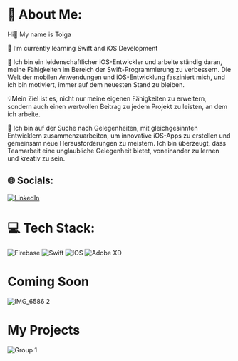 # 💫 About Me:

Hi👋 My name is Tolga 

🌱 I’m currently learning Swift and iOS Development<br>

🚀 Ich bin ein leidenschaftlicher iOS-Entwickler und arbeite ständig daran, meine Fähigkeiten im Bereich der Swift-Programmierung zu verbessern. Die Welt der mobilen Anwendungen und iOS-Entwicklung fasziniert mich, und ich bin motiviert, immer auf dem neuesten Stand zu bleiben.

💡Mein Ziel ist es, nicht nur meine eigenen Fähigkeiten zu erweitern, sondern auch einen wertvollen Beitrag zu jedem Projekt zu leisten, an dem ich arbeite.

🤝 Ich bin auf der Suche nach Gelegenheiten, mit gleichgesinnten Entwicklern zusammenzuarbeiten, um innovative iOS-Apps zu erstellen und gemeinsam neue Herausforderungen zu meistern. Ich bin überzeugt, dass Teamarbeit eine unglaubliche Gelegenheit bietet, voneinander zu lernen und kreativ zu sein.



## 🌐 Socials:
[![LinkedIn](https://img.shields.io/badge/LinkedIn-%230077B5.svg?logo=linkedin&logoColor=white)](https://linkedin.com/in//tolga-sarikaya-4b9031254/) 

# 💻 Tech Stack:
![Firebase](https://img.shields.io/badge/firebase-%23039BE5.svg?style=flat&logo=firebase) ![Swift](https://img.shields.io/badge/swift-F54A2A?style=flat&logo=swift&logoColor=white) ![IOS](https://img.shields.io/badge/IOS-%2320232a.svg?style=flat&logo=apple&logoColor=white) ![Adobe XD](https://img.shields.io/badge/Adobe%20XD-470137?style=flat&logo=Adobe%20XD&logoColor=#FF61F6) 

# __Coming Soon__

![IMG_6586 2](https://github.com/TolgaSarikayaa/TolgaSarikayaa/assets/113526329/c2d3a2b1-9965-4958-aaba-b33ea34b9f92)


# My Projects
![Group 1](https://github.com/Veniox/Veniox/assets/113526329/ce245fab-3961-4c7c-80b3-15aa8021c1ae)


